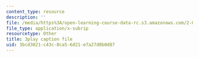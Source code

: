 ```yaml
---
content_type: resource
description: ''
file: /media/https%3A/open-learning-course-data-rc.s3.amazonaws.com/2-003sc-engineering-dynamics-fall-2011/3bcd3021c43c8ca56d21e7a27d0b0d87_f1pxiNDTyHc.srt
file_type: application/x-subrip
resourcetype: Other
title: 3play caption file
uid: 3bcd3021-c43c-8ca5-6d21-e7a27d0b0d87
---
```

